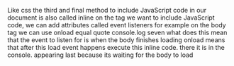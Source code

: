 Like css the third and final method to include JavaScript code in our document is also called inline
on the tag we want to include JavaScript code, we can add attributes called event listeners for example on the body tag
we can use onload equal quote console.log seven
what does this mean that the event to listen for is when the body finishes loading
onload means that after this load event happens execute this inline code.
there it is in the console.
appearing last because its waiting for the body to load





